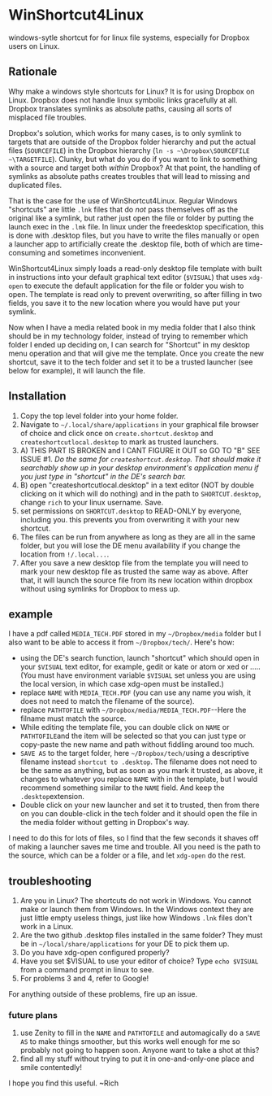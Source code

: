 # WinShortcut4Linux
windows-sytle shortcut for for linux file systems, especially for Dropbox users on Linux.

## Rationale

Why make a windows style shortcuts for Linux?  It is for using Dropbox on Linux.  Dropbox does not handle linux symbolic links gracefully at all. Dropbox translates symlinks as absolute paths, causing all sorts of misplaced file troubles.

Dropbox's solution, which works for many cases, is to only symlink to targets that are outside of the Dropbox folder hierarchy and put the actual files (`SOURCEFILE`) in the Dropbox hierarchy (`ln -s ~\Dropbox\SOURCEFILE ~\TARGETFILE`). Clunky, but what do you do if you want to link to something with a source and target both *within* Dropbox?  At that point, the handling of symlinks as absolute paths creates troubles that will lead to missing and duplicated files.

That is the case for the use of WinShortcut4Linux.  Regular Windows "shortcuts" are little `.lnk` files that do *not* pass themselves off as the original like a symlink, but rather just open the file or folder by putting the launch exec in the `.lmk` file.  In linux under the freedesktop specification, this is done with .desktop files, but you have to write the files manually or open a launcher app to artificially create the .desktop file, both of which are time-consuming and sometimes inconvenient.   

WinShortcut4Linux simply loads a read-only  desktop file template with built in instructions  into your default graphical text editor (`$VISUAL`) that uses `xdg-open` to execute the default application for the file or folder you wish to open. The template is read only to prevent overwriting, so after filling in two fields, you save it to the new location where you would have put your symlink.  

Now when I have a media related book in my media folder that I also think should be in my technology folder, instead of trying to remember which folder I ended up deciding on, I can search for "Shortcut" in my desktop menu operation and  that will give me the template. Once you create the new shortcut, save it to the tech folder and set it to be a trusted launcher (see below for example), it will launch the file.

## Installation

1. Copy the top level folder into your home folder.  
2. Navigate to `~/.local/share/applications` in your graphical file browser of choice and click once on `create.shortcut.desktop` and `createshortcutlocal.desktop` to mark as trusted launchers.   
3. A) THIS PART IS BROKEN and I CANT FIGURE it OUT so GO TO "B" SEE ISSUE #1.  *Do the same for `createshortcut.desktop`. That should make it searchably show up in your desktop environment's application menu if you just type in "shortcut" in the DE's search bar.*
3. B) open "createshortcutlocal.desktop" in a text editor (NOT by double clicking on it which will do nothing) and in the path to `SHORTCUT.desktop`, change `rich` to your linux username.  Save.  
4. set permissions on `SHORTCUT.desktop` to READ-ONLY by everyone, including you. this prevents you from overwriting it with your new shortcut.
5. The files can be run from anywhere as long as they are all in the same folder, but you will lose the DE menu availability if you change the location from `!/.local...`. 
6. After you save a new desktop file from the template you will need to mark your new desktop file as trusted the same way as above.  After that, it will launch the source file from its new location within dropbox without using symlinks for Dropbox to mess up.

## example

I have a pdf called `MEDIA_TECH.PDF` stored in my `~/Dropbox/media` folder but I also want to be able to access it from `~/Dropbox/tech/`.  Here's how:

- using the DE's search function, launch "shortcut" which should open in your `$VISUAL` text editor, for example, gedit or kate or atom or xed or ..... (You must have environment variable `$VISUAL` set unless you are using the local version, in which case xdg-open must be installed.) 
- replace `NAME` with `MEDIA_TECH.PDF` (you can use any name you wish, it does not need to match the filename of the source).
- replace `PATHTOFILE` with  `~/Dropbox/media/MEDIA_TECH.PDF`--Here the filname must match the source.
- While editing the template file, you can double click on `NAME` or `PATHTOFILE`and the item will be selected so that you can just type or copy-paste the new name and path without fiddling around too much.  
- `SAVE AS` to the target folder, here `~/Dropbox/tech/`using a descriptive filename instead `shortcut to .desktop`.  The filename does not need to be the same as anything, but as soon as you mark it trusted, as above, it changes to whatever you replace `NAME` with in the template, but I would recommend something similar to the `NAME` field.  And keep the `.desktop`extension. 
- Double click on your new launcher and set it to trusted, then from there on you can double-click in the tech folder and it should open the file in the media folder without getting in Dropbox's way.

I need to do this for lots of files, so I find that the few seconds it shaves off of making a launcher saves me time and trouble.  All you need is the path to the source, which can be a folder or a file, and let `xdg-open` do the rest.  

## troubleshooting

1. Are you in Linux?  The shortcuts do not work in Windows.  You cannot make or launch them from Windows.  In the Windows context they are just little empty useless things, just like how Windows `.lnk` files don't work in a Linux.
2. Are the two github .desktop files installed in the same folder?  They must be in `~/local/share/applications` for your DE to pick them up.  
3. Do you have xdg-open configured properly?
4. Have you set $VISUAL to use your editor of choice? Type `echo $VISUAL` from a command prompt in linux to see.  
5. For problems 3 and 4, refer to Google!

For anything outside of these problems, fire up an issue.

### future plans

1. use Zenity to fill in the `NAME` and `PATHTOFILE` and automagically do a `SAVE AS` to make things smoother, but this works well enough for me so probably not going to happen soon. Anyone want to take a shot at this?
2. find all my stuff without trying to put it in one-and-only-one place and smile contentedly!

I hope you find this useful.
~Rich



